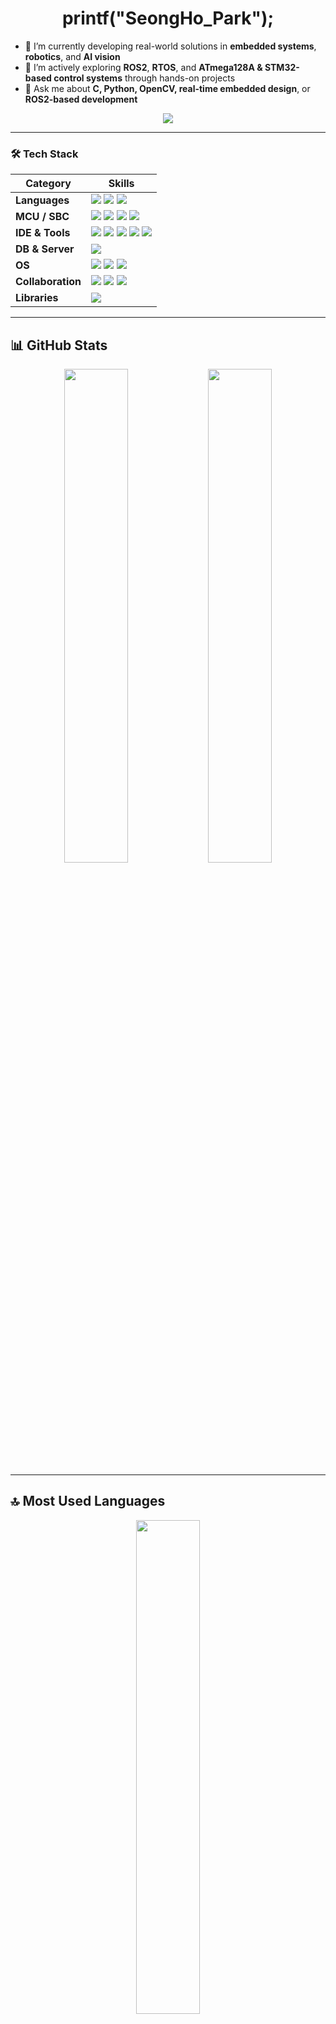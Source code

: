 <h1 align="center">printf("SeongHo_Park");</h1>

- 🔭 I’m currently developing real-world solutions in **embedded systems**, **robotics**, and **AI vision**  
- 🌱 I’m actively exploring **ROS2**, **RTOS**, and **ATmega128A & STM32-based control systems** through hands-on projects  
- 💬 Ask me about **C, Python, OpenCV, real-time embedded design**, or **ROS2-based development**

<p align="center">
  <img src="https://readme-typing-svg.herokuapp.com?color=7F96FF&center=true&vCenter=true&lines=HW%2FSW+Co-Design;C+%7C+Python+%7C+Verilog;STM32+%7C+ATmega128A;Arduino+%7C+Raspberry+Pi;ROS2+%7C+RTOS+%7C+OpenCV" />
</p>

---

### 🛠 Tech Stack

<table>
  <thead>
    <tr>
      <th>Category</th>
      <th>Skills</th>
    </tr>
  </thead>
  <tbody>
    <tr>
      <td><b>Languages</b></td>
      <td>
        <img src="https://img.shields.io/badge/C-00599C?style=for-the-badge&logo=c&logoColor=white"/>
        <img src="https://img.shields.io/badge/Python-3776AB?style=for-the-badge&logo=python&logoColor=white"/>
        <img src="https://img.shields.io/badge/Verilog-BF0404?style=for-the-badge"/>
      </td>
    </tr>
    <tr>
      <td><b>MCU / SBC</b></td>
      <td>
        <img src="https://img.shields.io/badge/STM32-03234B?style=for-the-badge&logo=stmicroelectronics&logoColor=white"/>
        <img src="https://img.shields.io/badge/ATmega128A-E34F26?style=for-the-badge"/>
        <img src="https://img.shields.io/badge/Arduino-00979D?style=for-the-badge&logo=arduino&logoColor=white"/>
        <img src="https://img.shields.io/badge/Raspberry Pi-A22846?style=for-the-badge&logo=raspberrypi&logoColor=white"/>
      </td>
    </tr>
    <tr>
      <td><b>IDE & Tools</b></td>
      <td>
        <img src="https://img.shields.io/badge/VS Code-007ACC?style=for-the-badge&logo=visualstudiocode&logoColor=white"/>
        <img src="https://img.shields.io/badge/Visual Studio-5C2D91?style=for-the-badge&logo=visualstudio&logoColor=white"/>
        <img src="https://img.shields.io/badge/Atmel Studio-0C2C56?style=for-the-badge"/>
        <img src="https://img.shields.io/badge/STM32CubeIDE-03234B?style=for-the-badge&logo=stmicroelectronics&logoColor=white"/>
        <img src="https://img.shields.io/badge/Jupyter Notebook-F37626?style=for-the-badge&logo=jupyter&logoColor=white"/>
      </td>
    </tr>
    <tr>
      <td><b>DB & Server</b></td>
      <td>
        <img src="https://img.shields.io/badge/MySQL-4479A1?style=for-the-badge&logo=mysql&logoColor=white"/>
      </td>
    </tr>
    <tr>
      <td><b>OS</b></td>
      <td>
        <img src="https://img.shields.io/badge/Windows10-0078D6?style=for-the-badge&logo=windows&logoColor=white"/>
        <img src="https://img.shields.io/badge/Linux-FCC624?style=for-the-badge&logo=linux&logoColor=black"/>
        <img src="https://img.shields.io/badge/Ubuntu-E95420?style=for-the-badge&logo=ubuntu&logoColor=white"/>
      </td>
    </tr>
    <tr>
      <td><b>Collaboration</b></td>
      <td>
        <img src="https://img.shields.io/badge/Git-F05032?style=for-the-badge&logo=git&logoColor=white"/>
        <img src="https://img.shields.io/badge/GitHub-181717?style=for-the-badge&logo=github&logoColor=white"/>
        <img src="https://img.shields.io/badge/Notion-000000?style=for-the-badge&logo=notion&logoColor=white"/>
      </td>
    </tr>
    <tr>
      <td><b>Libraries</b></td>
      <td>
        <img src="https://img.shields.io/badge/OpenCV-5C3EE8?style=for-the-badge&logo=opencv&logoColor=white"/>
      </td>
    </tr>
  </tbody>
</table>


---

## 📊 GitHub Stats

<p align="center">
  <img src="https://github-readme-stats.vercel.app/api?username=SE0NGH0&show_icons=true&theme=default" width="45%" />
  <img src="https://github-readme-streak-stats.herokuapp.com/?user=SE0NGH0" width="45%" />
</p>

---

## 🔝 Most Used Languages

<p align="center">
  <img src="https://github-readme-stats.vercel.app/api/top-langs/?username=SE0NGH0&layout=compact" width="45%">
</p>

---

## 🔍 Visitors

<p align="center">
  <img src="https://komarev.com/ghpvc/?username=SE0NGH0&label=Profile+Views" alt="visitor counter"/>
</p>

---

## 💬 About Me

> 저는 **실시간 임베디드 시스템**과 **AI 비전 기반의 자동화 솔루션** 개발에 집중하고 있으며,  
> **STM32**, **ROS2**, **ATmega128A**, **Raspberry Pi** 등을 활용한 프로젝트 경험이 풍부합니다.  
>  
> 최근 수행한 주요 프로젝트는 다음과 같습니다:
> - 🔹 IR 센서, 서보모터, LCD를 활용한 **스마트 주차장 시스템**  
> - 🔹 **ROS2 + Gazebo** 기반 다중 로봇 자율 협업 시뮬레이션
> - 🔹 **Manipulator + ArUco + YOLOv8** 기반 **물류 자동화 시뮬레이션** 
> - 🔹 협동로봇(DART & M0609)을 활용한 **컵 쌓기 Pick & Place 알고리즘**  
> - 🔹 **YOLOv5 + Flask + OpenCV** 기반 **흡연 감지 시스템**
> - 🔹 **ATmega128A 기반 초음파 센서 자율주행차** (거리 감지, 장애물 회피, 모터 제어)  
> - 🔹 **STM32 기반 엘리베이터 제어 시스템** (외부 인터럽트, 스텝모터, FND, 층 선택 처리)
> - 🔹 **STM32 + I2C LCD + RTC + 센서 통합 디바이스 드라이버 개발** (BMP180, DHT11, DS1302 연동)  
>  
> 저는 **MCU 제어**, **센서 데이터 처리**, **머신러닝 기반 인식**,  
> 그리고 **RTOS 기반 스케줄링** 등 **HW/SW 융합 시스템 설계**에 흥미를 가지고 있으며,  
>  
> **사람과 함께 공존하고 발전하는 기술**을 만들기 위해 항상 실용성과 확장성을 고려한 개발을 지향하고 있습니다. 🌱

---

## 📫 Contact

- 📧 Email: ericsungho@naver.com  
- 🌐 Blog: [링크](https://hotari.tistory.com/)

---
